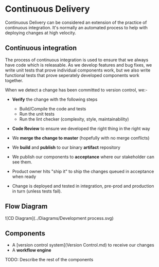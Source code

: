 # Continuous Delivery

Continuous Delivery can be considered an extension of the practice of continuous integration. It's normally an automated process to help with deploying changes at high velocity.

## Continuous integration

The process of continuous integration is used to ensure that we always have code which is releasable. As we develop features and bug fixes, we write unit tests that prove individual components work, but we also write functional tests that prove seperately developed components work together.

When we detect a change has been committed to version control, we:-

* **Verify** the change with the following steps
  * Build/Compile the code and tests
  * Run the unit tests
  * Run the lint checker (complexity, style, maintainability)


* **Code Review** to ensure we developed the right thing in the right way


* We **merge the change to master** (hopefully with no merge conflicts)

* We **build** and **publish** to our binary **artifact** repository

* We publish our components to **acceptance** where our stakeholder can see them.

* Product owner hits "ship it" to ship the changes queued in acceptance when ready

* Change is deployed and tested in integration, pre-prod and production in turn (unless tests fail).

## Flow Diagram

![CD Diagram](../Diagrams/Development process.svg)

## Components

* A [version control system](Version Control.md) to receive our changes
* A **workflow engine**

TODO: Describe the rest of the components
